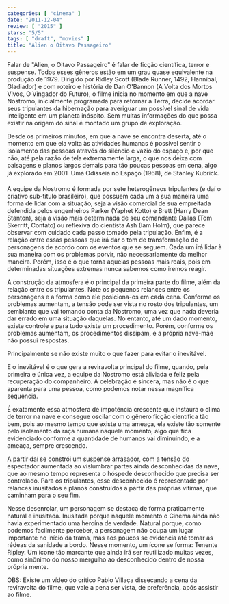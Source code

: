 ```yaml
---
categories: [ "cinema" ]
date: "2011-12-04"
review: [ "2015" ]
stars: "5/5"
tags: [ "draft", "movies" ]
title: "Alien o Oitavo Passageiro"
---
```

Falar de "Alien, o Oitavo Passageiro" é falar de ficção científica,
terror e suspense. Todos esses gêneros estão em um grau quase
equivalente na produção de 1979. Dirigido por Ridley Scott (Blade
Runner, 1492, Hannibal, Gladiador) e com roteiro e história de Dan
O'Bannon (A Volta dos Mortos Vivos, O Vingador do Futuro), o filme inicia
no momento em que a nave Nostromo, inicialmente programada para retornar
à Terra, decide acordar seus tripulantes da hibernação para averiguar
um possível sinal de vida inteligente em um planeta inóspito. Sem
muitas informações do que possa existir na origem do sinal é montado
um grupo de exploração.

Desde os primeiros minutos, em que a nave se encontra deserta, até o
momento em que ela volta às atividades humanas é possível sentir o
isolamento das pessoas através do silêncio e vazio do espaço e, por
que não, até pela razão de tela extremamente larga, o que nos deixa
com paisagens e planos largos demais para tão poucas pessoas em cena,
algo já explorado em 2001  Uma Odisseia no Espaço (1968), de Stanley
Kubrick.

A equipe da Nostromo é formada por sete heterogêneos tripulantes (e daí
o criativo sub-título brasileiro), que possuem cada um à sua maneira uma
forma de lidar com a situação, seja a visão comercial de sua empreitada
defendida pelos engenheiros Parker (Yaphet Kotto) e Brett (Harry Dean
Stanton), seja a visão mais determinada de seu comandante Dallas (Tom
Skerritt, Contato) ou reflexiva do cientista Ash (Iam Holm), que parece
observar com cuidado cada passo tomado pela tripulação. Enfim, é a
relação entre essas pessoas que irá dar o tom de transformação de
personagens de acordo com os eventos que se seguem. Cada um irá lidar
à sua maneira com os problemas porvir, não necessariamente da melhor
maneira. Porém, isso é o que torna aquelas pessoas mais reais, pois
em determinadas situações extremas nunca sabemos como iremos reagir.

A construção da atmosfera é o principal da primeira parte do filme,
além da relação entre os tripulantes. Note os pequenos relances entre
os personagens e a forma como ele posiciona-os em cada cena. Conforme os
problemas aumentam, a tensão pode ser vista no rosto dos tripulantes,
um semblante que vai tomando conta da Nostromo, uma vez que nada deveria
dar errado em uma situação daquelas. No entanto, até um dado momento,
existe controle e para tudo existe um procedimento. Porém, conforme os
problemas aumentam, os procedimentos dissipam, e a própria nave-mãe
não possui respostas.

Principalmente se não existe muito o que fazer para evitar o
inevitável.

E o inevitável é o que gera a reviravolta principal do filme, quando,
pela primeira e única vez, a equipe da Nostromo está aliviada e feliz
pela recuperação do companheiro. A celebração é sincera, mas não
é o que aparenta para uma pessoa, como podemos notar nessa magnífica
sequência.

É exatamente essa atmosfera de impotência crescente que instaura o clima
de terror na nave e consegue oscilar com o gênero ficção científica
tão bem, pois ao mesmo tempo que existe uma ameaça, ela existe tão
somente pelo isolamento da raça humana naquele momento, algo que fica
evidenciado conforme a quantidade de humanos vai diminuindo, e a ameaça,
sempre crescendo.

A partir daí se constrói um suspense arrasador, com a tensão do
espectador aumentada ao vislumbrar partes ainda desconhecidas da nave,
que ao mesmo tempo representa o hóspede desconhecido que precisa ser
controlado. Para os tripulantes, esse desconhecido é representado por
relances inusitados e planos construídos a partir das próprias vítimas,
que caminham para o seu fim.

Nesse desenrolar, um personagem se destaca de forma praticamente natural
e inusitada. Inusitada porque naquele momento o Cinema ainda não havia
experimentado uma heroína de verdade. Natural porque, como podemos
facilmente perceber, a personagem não ocupa um lugar importante no
início da trama, mas aos poucos se evidencia até tomar as rédeas da
sanidade a bordo. Nesse momento, um ícone se forma: Tenente Ripley. Um
ícone tão marcante que ainda irá ser reutilizado muitas vezes, como
sinônimo do nosso mergulho ao desconhecido dentro de nossa própria
mente.

OBS: Existe um vídeo do crítico Pablo Villaça dissecando a cena da
reviravolta do filme, que vale a pena ser vista, de preferência, após
assistir ao filme.
